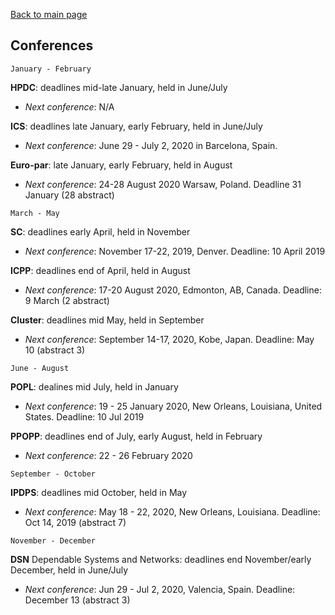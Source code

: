 [Back to main page](./index.html)

## Conferences

`January - February`

**HPDC**: deadlines mid-late January, held in June/July
  - *Next conference*: N/A

**ICS**: deadlines late January, early February, held in June/July
  - *Next conference*: June 29 - July 2, 2020 in Barcelona, Spain.

**Euro-par**: late January, early February, held in August
  - *Next conference*: 24-28 August 2020 Warsaw, Poland. Deadline 31 January (28 abstract)


`March - May`

**SC**: deadlines early April, held in November
  - *Next conference*: November 17-22, 2019, Denver. Deadline: 10 April 2019

**ICPP**: deadlines end of April, held in August
  - *Next conference*: 17-20 August 2020, Edmonton, AB, Canada. Deadline: 9 March (2 abstract)

**Cluster**: deadlines mid May, held in September
  - *Next conference*: September 14-17, 2020, Kobe, Japan. Deadline: May 10 (abstract 3)


`June - August`

**POPL**: dealines mid July, held in January
  - *Next conference*: 19 - 25 January 2020, New Orleans, Louisiana, United States. Deadline: 10 Jul 2019

**PPOPP**: deadlines end of July, early August, held in February
  - *Next conference*: 22 - 26 February 2020 


`September - October`

**IPDPS**: deadlines mid October, held in May
  - *Next conference*: May 18 - 22, 2020, New Orleans, Louisiana. Deadline: Oct 14, 2019 (abstract 7)


`November - December`

**DSN** Dependable Systems and Networks: deadlines end November/early December, held in June/July
  - *Next conference*: Jun 29 - Jul 2, 2020, Valencia, Spain. Deadline: December 13 (abstract 3)
